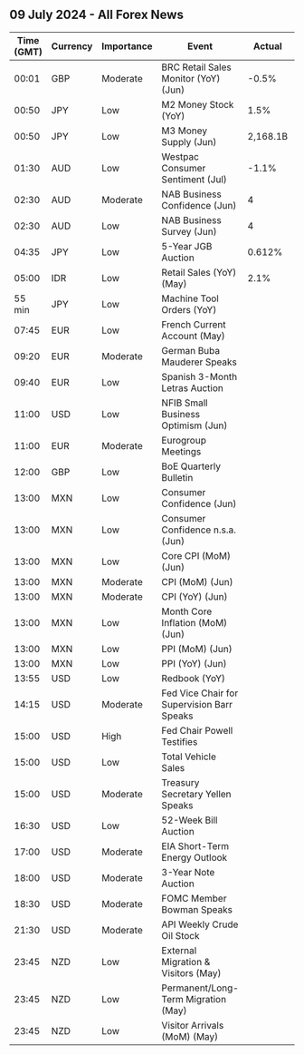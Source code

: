 ## 09 July 2024 - All Forex News

| Time (GMT) | Currency | Importance | Event | Actual | Forecast | Previous |
|------|----------|------------|-------|--------|----------|----------|
| 00:01 | GBP | Moderate | BRC Retail Sales Monitor (YoY) (Jun) | -0.5% | 0.2% | 0.4% |
| 00:50 | JPY | Low | M2 Money Stock (YoY) | 1.5% | 2.0% | 1.9% |
| 00:50 | JPY | Low | M3 Money Supply (Jun) | 2,168.1B |  | 2,169.1B |
| 01:30 | AUD | Low | Westpac Consumer Sentiment (Jul) | -1.1% |  | 1.7% |
| 02:30 | AUD | Moderate | NAB Business Confidence (Jun) | 4 |  | -2 |
| 02:30 | AUD | Low | NAB Business Survey (Jun) | 4 |  | 6 |
| 04:35 | JPY | Low | 5-Year JGB Auction | 0.612% |  | 0.512% |
| 05:00 | IDR | Low | Retail Sales (YoY) (May) | 2.1% |  | -2.7% |
| 55 min | JPY | Low | Machine Tool Orders (YoY) |  |  | 4.2% |
| 07:45 | EUR | Low | French Current Account (May) |  |  | -1.80B |
| 09:20 | EUR | Moderate | German Buba Mauderer Speaks |  |  |  |
| 09:40 | EUR | Low | Spanish 3-Month Letras Auction |  |  | 3.374% |
| 11:00 | USD | Low | NFIB Small Business Optimism (Jun) |  | 90.3 | 90.5 |
| 11:00 | EUR | Moderate | Eurogroup Meetings |  |  |  |
| 12:00 | GBP | Low | BoE Quarterly Bulletin |  |  |  |
| 13:00 | MXN | Low | Consumer Confidence (Jun) |  |  | 46.7 |
| 13:00 | MXN | Low | Consumer Confidence n.s.a. (Jun) |  |  | 46.7 |
| 13:00 | MXN | Low | Core CPI (MoM) (Jun) |  | 0.24% | 0.17% |
| 13:00 | MXN | Moderate | CPI (MoM) (Jun) |  | 0.24% | -0.19% |
| 13:00 | MXN | Moderate | CPI (YoY) (Jun) |  | 4.84% | 4.69% |
| 13:00 | MXN | Low | Month Core Inflation (MoM) (Jun) |  | 4.15% | 4.21% |
| 13:00 | MXN | Low | PPI (MoM) (Jun) |  |  | 0.40% |
| 13:00 | MXN | Low | PPI (YoY) (Jun) |  |  | 3.30% |
| 13:55 | USD | Low | Redbook (YoY) |  |  | 5.8% |
| 14:15 | USD | Moderate | Fed Vice Chair for Supervision Barr Speaks |  |  |  |
| 15:00 | USD | High | Fed Chair Powell Testifies |  |  |  |
| 15:00 | USD | Low | Total Vehicle Sales |  | 15.80M | 15.90M |
| 15:00 | USD | Moderate | Treasury Secretary Yellen Speaks |  |  |  |
| 16:30 | USD | Low | 52-Week Bill Auction |  |  | 4.915% |
| 17:00 | USD | Moderate | EIA Short-Term Energy Outlook |  |  |  |
| 18:00 | USD | Moderate | 3-Year Note Auction |  |  | 4.659% |
| 18:30 | USD | Moderate | FOMC Member Bowman Speaks |  |  |  |
| 21:30 | USD | Moderate | API Weekly Crude Oil Stock |  |  | -9.163M |
| 23:45 | NZD | Low | External Migration & Visitors (May) |  |  | 1.70% |
| 23:45 | NZD | Low | Permanent/Long-Term Migration (May) |  |  | 7,380 |
| 23:45 | NZD | Low | Visitor Arrivals (MoM) (May) |  |  | -9.4% |
